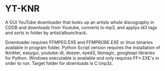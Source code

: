 # YT-KNR
A GUI YouTube downloader that looks up an artists whole discography in CDDB and downloads from Youtube, converts to mp3, and applys id3 tags and sorts in folder by artist/album/track.

Downloader requires FFMPEG.EXE and FFMPROBE.EXE or linux binaries available in program folder.
Python Script version requires the installation of tkinkter, easygui, youtube-dl, deezer, eyed3, libmagic, googleapi libraries for Python.
Windows executable is available and only requires FF*.EXE's in order to run.
Target folder for downloads is C:\mp3z.


